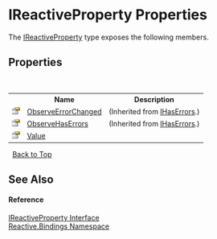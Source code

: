 # IReactiveProperty Properties
 

The <a href="314631fd-de39-7922-e393-861aaa619455">IReactiveProperty</a> type exposes the following members.


## Properties
&nbsp;<table><tr><th></th><th>Name</th><th>Description</th></tr><tr><td>![Public property](media/pubproperty.gif "Public property")</td><td><a href="9345ed27-9de3-7be2-8680-3caee6c80a37">ObserveErrorChanged</a></td><td> (Inherited from <a href="3ab69968-bf58-94c5-95be-00bf98f80a58">IHasErrors</a>.)</td></tr><tr><td>![Public property](media/pubproperty.gif "Public property")</td><td><a href="51ce4497-9887-4155-f6d1-a6ed4a6a99c3">ObserveHasErrors</a></td><td> (Inherited from <a href="3ab69968-bf58-94c5-95be-00bf98f80a58">IHasErrors</a>.)</td></tr><tr><td>![Public property](media/pubproperty.gif "Public property")</td><td><a href="02c3b4f2-9611-e460-d2a9-7d16468e6903">Value</a></td><td /></tr></table>&nbsp;
<a href="#ireactiveproperty-properties">Back to Top</a>

## See Also


#### Reference
<a href="314631fd-de39-7922-e393-861aaa619455">IReactiveProperty Interface</a><br /><a href="c3971206-685a-088e-bb60-d89f59135b99">Reactive.Bindings Namespace</a><br />